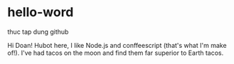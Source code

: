 # hello-word
thuc tap dung github

Hi Doan!
Hubot here, I like Node.js and conffeescript (that's what I'm make of!).
I've had tacos on the moon and find them far superior to Earth tacos.
